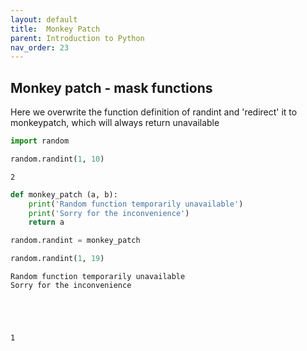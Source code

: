 ```yaml
---
layout: default
title:  Monkey Patch
parent: Introduction to Python
nav_order: 23
---
```


## Monkey patch - mask functions

Here we overwrite the function definition of randint and 'redirect' it to monkeypatch, which will always return unavailable


```python
import random

random.randint(1, 10)
```




    2




```python
def monkey_patch (a, b):
    print('Random function temporarily unavailable')
    print('Sorry for the inconvenience')
    return a
```


```python
random.randint = monkey_patch
```


```python
random.randint(1, 19)
```

    Random function temporarily unavailable
    Sorry for the inconvenience





    1

